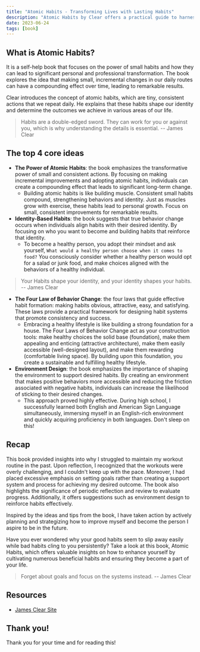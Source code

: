 ```yaml
---
title: "Atomic Habits - Transforming Lives with Lasting Habits"
description: "Atomic Habits by Clear offers a practical guide to harnessing the power of small habits for remarkable personal transformation."
date: 2023-06-24
tags: [book]
---
```


## What is Atomic Habits?

It is a self-help book that focuses on the power of small habits and how they can lead to significant personal and professional transformation. The book explores the idea that making small, incremental changes in our daily routes can have a compounding effect over time, leading to remarkable results.

Clear introduces the concept of atomic habits, which are tiny, consistent actions that we repeat daily. He explains that these habits shape our identity and determine the outcomes we achieve in various areas of our life.

> Habits are a double-edged sword. They can work for you or against you, which is why understanding the details is essential. -- James Clear

## The top 4 core ideas

- **The Power of Atomic Habits**: the book emphasizes the transformative power of small and consistent actions. By focusing on making incremental improvements and adopting atomic habits, individuals can create a compounding effect that leads to significant long-term change.
  - Building atomic habits is like building muscle. Consistent small habits compound, strengthening behaviors and identity. Just as muscles grow with exercise, these habits lead to personal growth. Focus on small, consistent improvements for remarkable results.
- **Identity-Based Habits**: the book suggests that true behavior change occurs when individuals align habits with their desired identity. By focusing on who you want to become and building habits that reinforce that identity.
  - To become a healthy person, you adopt their mindset and ask yourself, `What would a healthy person choose when it comes to food?` You consciously consider whether a healthy person would opt for a salad or junk food, and make choices aligned with the behaviors of a healthy individual.

> Your Habits shape your identity, and your identity shapes your habits. -- James Clear

- **The Four Law of Behavior Change**: the four laws that guide effective habit formation: making habits obvious, attractive, easy, and satisfying. These laws provide a practical framework for designing habit systems that promote consistency and success.
  - Embracing a healthy lifestyle is like building a strong foundation for a house. The Four Laws of Behavior Change act as your construction tools: make healthy choices the solid base (foundation), make them appealing and enticing (attractive architecture), make them easily accessible (well-designed layout), and make them rewarding (comfortable living space). By building upon this foundation, you create a sustainable and fulfilling healthy lifestyle.
- **Environment Design**: the book emphasizes the importance of shaping the environment to support desired habits. By creating an environment that makes positive behaviors more accessible and reducing the friction associated with negative habits, individuals can increase the likelihood of sticking to their desired changes.
  - This approach proved highly effective. During high school, I successfully learned both English and American Sign Language simultaneously, immersing myself in an English-rich environment and quickly acquiring proficiency in both languages. Don't sleep on this!

## Recap

This book provided insights into why I struggled to maintain my workout routine in the past. Upon reflection, I recognized that the workouts were overly challenging, and I couldn't keep up with the pace. Moreover, I had placed excessive emphasis on setting goals rather than creating a support system and process for achieving my desired outcome. The book also highlights the significance of periodic reflection and review to evaluate progress. Additionally, it offers suggestions such as environment design to reinforce habits effectively.

Inspired by the ideas and tips from the book, I have taken action by actively planning and strategizing how to improve myself and become the person I aspire to be in the future.

Have you ever wondered why your good habits seem to slip away easily while bad habits cling to you persistently? Take a look at this book, Atomic Habits, which offers valuable insights on how to enhance yourself by cultivating numerous beneficial habits and ensuring they become a part of your life.

> Forget about goals and focus on the systems instead. -- James Clear

## Resources

- <a href="https://jamesclear.com/" target="_blank" rel="noopener noreferrer">James Clear Site</a>

## Thank you!

Thank you for your time and for reading this!
